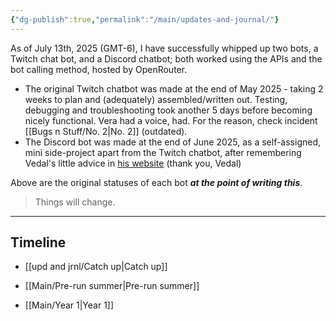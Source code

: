 ```yaml
---
{"dg-publish":true,"permalink":"/main/updates-and-journal/"}
---
```


As of July 13th, 2025 (GMT-6), I have successfully whipped up two bots, a Twitch chat bot, and a Discord chatbot; both worked using the APIs and the bot calling method, hosted by OpenRouter.

- The original Twitch chatbot was made at the end of May 2025 - taking 2 weeks to plan and (adequately) assembled/written out. Testing, debugging and troubleshooting took another 5 days before becoming nicely functional. Vera had a voice, had. For the reason, check incident [[Bugs n Stuff/No. 2\|No. 2]] (outdated).
- The Discord bot was made at the end of June 2025, as a self-assigned, mini side-project apart from the Twitch chatbot, after remembering Vedal's little advice in [his website](https://vedal.ai/advice/) (thank you, Vedal)

Above are the original statuses of each bot ***at the point of writing this***.

>Things will change.

---
## Timeline
- [[upd and jrnl/Catch up\|Catch up]]
	
- [[Main/Pre-run summer\|Pre-run summer]]
	
- [[Main/Year 1\|Year 1]]